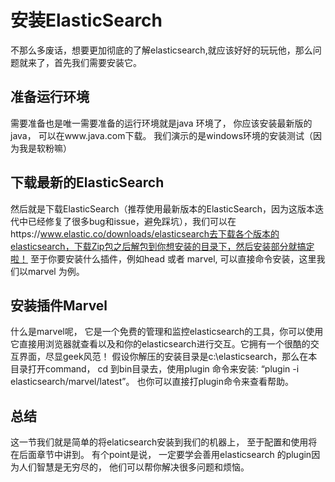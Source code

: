 # 安装ElasticSearch
不那么多废话，想要更加彻底的了解elasticsearch,就应该好好的玩玩他，那么问题就来了，首先我们需要安装它。

## 准备运行环境
需要准备也是唯一需要准备的运行环境就是java 环境了， 你应该安装最新版的java， 可以在www.java.com下载。
我们演示的是windows环境的安装测试（因为我是软粉嘛）

## 下载最新的ElasticSearch
然后就是下载ElasticSearch（推荐使用最新版本的ElasticSearch，因为这版本迭代中已经修复了很多bug和issue，避免踩坑），我们可以在https://www.elastic.co/downloads/elasticsearch去下载各个版本的elasticsearch，下载Zip包之后解包到你想安装的目录下，然后安装部分就搞定啦！
至于你要安装什么插件，例如head 或者 marvel, 可以直接命令安装，这里我们以marvel 为例。

## 安装插件Marvel
什么是marvel呢， 它是一个免费的管理和监控elasticsearch的工具，你可以使用它直接用浏览器就查看以及和你的elasticsearch进行交互。它拥有一个很酷的交互界面，尽显geek风范！
假设你解压的安装目录是c:\elasticsearch，那么在本目录打开command， cd 到bin目录去，使用plugin 命令来安装: “plugin -i elasticsearch/marvel/latest”。 也你可以直接打plugin命令来查看帮助。

## 总结
这一节我们就是简单的将elaticsearch安装到我们的机器上， 至于配置和使用将在后面章节中讲到。 有个point是说， 一定要学会善用elasticsearch 的plugin因为人们智慧是无穷尽的， 他们可以帮你解决很多问题和烦恼。
